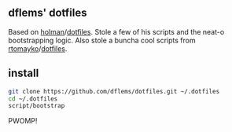## dflems' dotfiles
Based on [holman](http://github.com/holman)/[dotfiles](http://github.com/holman/dotfiles). Stole a few of his scripts and the neat-o bootstrapping logic. Also stole a buncha cool scripts from [rtomayko](https://github.com/rtomayko)/[dotfiles](https://github.com/rtomayko/dotfiles).

## install
```sh
git clone https://github.com/dflems/dotfiles.git ~/.dotfiles
cd ~/.dotfiles
script/bootstrap
```

PWOMP!
